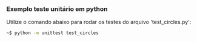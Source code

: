 ### Exemplo teste unitário em python

Utilize o comando abaixo para rodar os testes do arquivo 'test\_circles.py':

```sh
~$ python -m unittest test_circles
```
